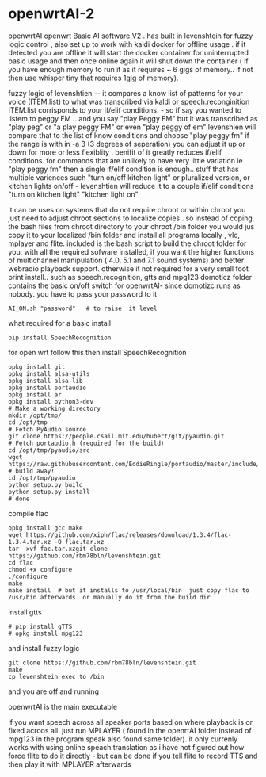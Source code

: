 # openwrtAI-2
openwrtAI 
openwrt Basic AI software V2 . has built in levenshtein  for fuzzy logic control , also  set up to work with kaldi docker for offline usage . if it  detected you are offline it will start the docker container for uninterrupted basic usage and then once online again it will shut down the container ( if you have enough memory to run it as it requires  ~ 6 gigs of memory.. if not  then use whisper tiny  that requires 1gig of memory).
 
 fuzzy logic of levenshtien -- it compares a know list  of patterns for your voice  (ITEM.list) to what was transcribed  via kaldi or speech.reconginition   ITEM.list corrisponds to your if/elif conditions.  - so if say you wanted  to listem to peggy FM .. and you say "play Peggy FM"  but it was transcribed as  "play peg"  or "a play peggy FM" or even "play peggy of em" levenshien  will  compare that to the list of know conditions  and choose  "play peggy fm"  if the range is with in -a 3 (3 degrees of seperation) you can adjust it up or down for more or less flexiblity .  benifit of it greatly reduces if/elif conditions.  for commands that are unlikely to have very little variation ie "play peggy fm" then a single if/elif condition   is enough..  stuff that has  multiple variences such "turn on/off kitchen light"  or pluralized version, or kitchen lights on/off -  levenshtien  will reduce  it to a couple  if/elif  conditions "turn on kitchen light"  "kitchen light on"
 
 it can be uses  on systems  that do not require chroot or within chroot  you just need to adjust chroot sections to  localize copies . so instead of coping  the bash files from chroot directory  to your chroot /bin folder you would jus copy it to your localized /bin folder  and install all programs locally , vlc, mplayer and flite. 
 included is the bash script to build the chroot folder for you, with all the required sofware installed, if you want the higher functions of multichannel manipulation ( 4.0, 5.1 and 7.1 sound systems)  and better webradio playback support. otherwise it not required for a very small foot print install.. such as speech.recognition, gtts  and mpg123
 domoticz folder contains the basic on/off switch for openwrtAI- since domotizc  runs as nobody.  you have to pass your password to it  
 ```
 AI_ON.sh "password"   # to raise  it level
 ```
 what required for a basic install 
```
pip install SpeechRecognition
```
for open wrt follow this then install SpeechRecognition
```
opkg install git
opkg install alsa-utils
opkg install alsa-lib
opkg install portaudio
opkg install ar
opkg install python3-dev
# Make a working directory
mkdir /opt/tmp/
cd /opt/tmp
# Fetch PyAudio source
git clone https://people.csail.mit.edu/hubert/git/pyaudio.git
# Fetch portaudio.h (required for the build)
cd /opt/tmp/pyaudio/src
wget https://raw.githubusercontent.com/EddieRingle/portaudio/master/include/portaudio.h
# build away!
cd /opt/tmp/pyaudio
python setup.py build
python setup.py install
# done
```
compile flac
```
opkg install gcc make 
wget https://github.com/xiph/flac/releases/download/1.3.4/flac-1.3.4.tar.xz -O flac.tar.xz
tar -xvf fac.tar.xzgit clone https://github.com/rbm78bln/levenshtein.git
cd flac
chmod +x configure
./configure
make 
make install  # but it installs to /usr/local/bin  just copy flac to /usr/bin afterwards  or manually do it from the build dir
```
install gtts
```
# pip install gTTS
# opkg install mpg123
```
and install fuzzy logic
```
git clone https://github.com/rbm78bln/levenshtein.git
make 
cp levenshtein exec to /bin
```
and you are off and running

openwrtAI is the main executable

if you want speech across all speaker ports  based on where playback is  or fixed acroos all.  just run MPLAYER ( found in the openrtAI folder instead of mpg123 in the program speak also found same folder). it only currenly works with using online speach translation as i have not figured out how  force flite   to do it directly - but can be done if you tell flite to record TTS and then play it with MPLAYER afterwards   
